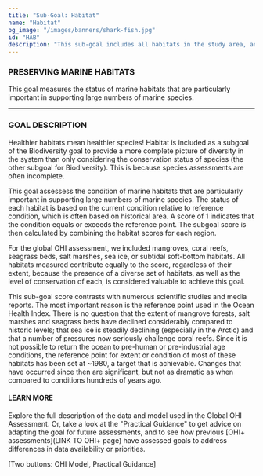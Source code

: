 ```yaml
---
title: "Sub-Goal: Habitat"
name: "Habitat"
bg_image: "/images/banners/shark-fish.jpg"
id: "HAB"
description: "This sub-goal includes all habitats in the study area, and assess their health condition and coverage area."
---
```


### PRESERVING MARINE HABITATS

This goal measures the status of marine habitats that are particularly important in supporting large numbers of marine species. 


----

### GOAL DESCRIPTION

Healthier habitats mean healthier species! Habitat is included as a subgoal of the Biodiversity goal to provide a more complete picture of diversity in the system than only considering the conservation status of species (the other subgoal for Biodiversity). This is because species assessments are often incomplete.  

This goal assessess the condition of marine habitats that are particularly important in supporting large numbers of marine species.  The status of each habitat is based on the current condition relative to reference condition, which is often based on historical area. A score of 1 indicates that the condition equals or exceeds the reference point.  The subgoal score is then calculated by combining the habitat scores for each region.   

For the global OHI assessment, we included mangroves, coral reefs, seagrass beds, salt marshes, sea ice, or subtidal soft-bottom habitats.  All habitats measured contribute equally to the score, regardless of their extent, because the presence of a diverse set of habitats, as well as the level of conservation of each, is considered valuable to achieve this goal. 

This sub-goal score contrasts with numerous scientific studies and media reports. The most important reason is the reference point used in the Ocean Health Index. There is no question that the extent of mangrove forests, salt marshes and seagrass beds have declined considerably compared to historic levels; that sea ice is steadily declining (especially in the Arctic) and that a number of pressures now seriously challenge coral reefs. Since it is not possible to return the ocean to pre-human or pre-industrial age conditions, the reference point for extent or condition of most of these habitats has been set at ~1980, a target that is achievable. Changes that have occurred since then are significant, but not as dramatic as when compared to conditions hundreds of years ago.


#### LEARN MORE
Explore the full description of the data and model used in the Global OHI Assessment. Or, take a look at the "Practical Guidance" to get advice on adapting the goal for future assessments, and to see how previous [OHI+ assessments](LINK TO OHI+ page) have assessed goals to address differences in data availability or priorities.

[Two buttons: OHI Model, Practical Guidance]
